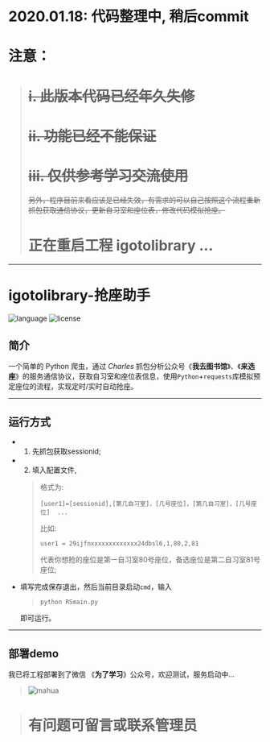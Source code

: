 # 2020.01.18: 代码整理中, 稍后commit 


# 注意：
> # ~~i.  此版本代码已经年久失修~~
> # ~~ii. 功能已经不能保证~~
> # ~~iii.  仅供参考学习交流使用~~
>  ~~另外，程序目前来看应该是已经失效，有需求的可以自己按照这个流程重新抓包获取通信协议，更新自习室和座位表，修改代码模拟抢座。~~
> # 正在重启工程 igotolibrary ...

------

# igotolibrary-抢座助手
![language](https://img.shields.io/badge/language-python3.x-green.svg) 
![license](https://img.shields.io/badge/LICENSE-MIT-brightgreen.svg)
## 简介
一个简单的 Python 爬虫，通过 *Charles* 抓包分析公众号《**我去图书馆**》、《**来选座**》的服务通信协议，获取自习室和座位表信息，使用```Python```+```requests```库模拟预定座位的流程，实现定时/实时自动抢座。

------
## 运行方式
* 1. 先抓包获取sessionid;
* 2. 填入配置文件,
    > 格式为:
    > ```
    > [user1]=[sessionid],[第几自习室]，[几号座位]，[第几自习室]，[几号座位]  ...
    > ```
    > 比如:
    > ```
    > user1 = 29ijfnxxxxxxxxxxxxx24dbsl6,1,80,2,81 
    > ```
    > 代表你想抢的座位是第一自习室80号座位，备选座位是第二自习室81号座位;
  
* 填写完成保存退出，然后当前目录启动```cmd```，输入
    > ```shell
    > python RSmain.py 
    > ```
  即可运行。
 
 
------
## 部署demo
我已将工程部署到了微信 《**为了学习**》公众号，欢迎测试，服务启动中...

> ![mahua](https://github.com/RenjiaLu9527/igotolibrary/blob/master/qrcode.png)



> # 有问题可留言或联系管理员



    
